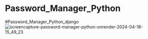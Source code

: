 # Password_Manager_Python
#Password_Manager_Python_django
![screencapture-password-manager-python-onrender-2024-04-18-15_49_23](https://github.com/MogammadShaqeelless16/Password_Manager_Python/assets/54390756/50719501-9fba-451b-84c3-d92a7397174a)
